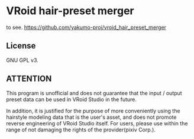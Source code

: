 # VRoid hair-preset merger

to see.
https://github.com/yakumo-proj/vroid_hair_preset_merger

## License 
GNU GPL v3.

## ATTENTION
This program is unofficial and does not guarantee that the input / output preset data can be used in VRoid Studio in the future.

In addition, it is justified for the purpose of more conveniently using the hairstyle modeling data that is the user's asset, and does not promote reverse engineering of VRoid Studio itself. For users, please use within the range of not damaging the rights of the provider(pixiv Corp.).
